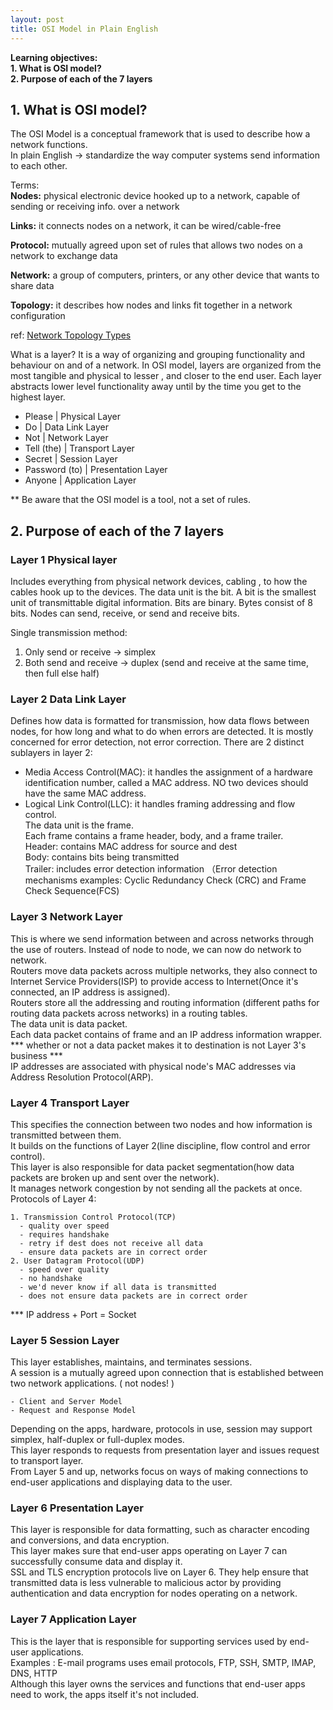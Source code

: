 ```yaml
---
layout: post
title: OSI Model in Plain English
---
```



**Learning objectives:**  
**1. What is OSI model?**  
**2. Purpose of each of the 7 layers**  

## 1. What is OSI model?  
The OSI Model is a conceptual framework that is used to describe how a network functions.   
In plain English -> standardize the way computer systems send information to each other.


Terms:  
**Nodes:** physical electronic device hooked up to a network, capable of sending or receiving info. over a network   

**Links:** it connects nodes on a network, it can be wired/cable-free   

**Protocol:** mutually agreed upon set of rules that allows two nodes on a network to exchange data  

**Network:** a group of computers, printers, or any other device that wants to share data  

**Topology:** it describes how nodes and links fit together in a network configuration

ref: [Network Topology Types](https://lh5.googleusercontent.com/4oofyzO7Vpjz4oOAi30hEEcN8svH1Yon1SR96RKPyfC8jUeRo05nppE-r2BEXAbRH6BCrG1NPF4mtfUzmurmq5cepLtep_p0dEIytxLQithHzpBkOkzNKa8s5p1XkTtCpM2BjEHe)


What is a layer?
It is a way of organizing and grouping functionality and behaviour on and of a network.
In OSI model, layers are organized from the most tangible and physical to lesser , and closer to the end user.
Each layer abstracts lower level functionality away until by the time you get to the highest layer.


- Please \| Physical Layer  
- Do \| Data Link Layer  
- Not \| Network Layer  
- Tell (the) \| Transport Layer  
- Secret \| Session Layer  
- Password (to) \| Presentation Layer  
- Anyone \| Application Layer  


** Be aware that the OSI model is a tool, not a set of rules.


## 2. Purpose of each of the 7 layers  


### Layer 1 Physical layer  
Includes everything from physical network devices, cabling , to how the cables hook up to the devices.
The data unit is the bit.
A bit is the smallest unit of transmittable digital information. Bits are binary. Bytes consist of 8 bits.
Nodes can send, receive, or send and receive bits.

Single transmission method:  
1. Only send or receive -> simplex  
2. Both send and receive -> duplex (send and receive at the same time, then full else half)  


### Layer 2 Data Link Layer  
Defines how data is formatted for transmission, how data flows between nodes, for how long and what to do when errors are detected.
It is mostly concerned for error detection, not error correction.
There are 2 distinct sublayers in layer 2:
- Media Access Control(MAC): it handles the assignment of a hardware identification number, called a MAC address. NO two devices should have the same MAC address.  
- Logical Link Control(LLC): it handles framing addressing and flow control.  
The data unit is the frame.  
Each frame contains a frame header, body, and a frame trailer.  
Header: contains MAC address for source and dest  
Body: contains bits being transmitted  
Trailer: includes error detection information （Error detection mechanisms examples: Cyclic Redundancy Check (CRC) and Frame Check Sequence(FCS)


### Layer 3 Network Layer  
This is where we send information between and across networks through the use of routers. Instead of node to node, we can now do network to network.  
Routers move data packets across multiple networks, they also connect to Internet Service Providers(ISP) to provide access to Internet(Once it's connected, an IP address is assigned).  
Routers store all the addressing and routing information (different paths for routing data packets across networks) in a routing tables.  
The data unit is data packet.  
Each data packet contains of frame and an IP address information wrapper.   
*** whether or not a data packet makes it to destination is not Layer 3's business ***  
IP addresses are associated with physical node's MAC addresses via Address Resolution Protocol(ARP).  



### Layer 4 Transport Layer
This specifies the connection between two nodes and how information is transmitted between them.  
It builds on the functions of Layer 2(line discipline, flow control and error control).  
This layer is also responsible for data packet segmentation(how data packets are broken up and sent over the network).  
It manages network congestion by not sending all the packets at once.  
Protocols of Layer 4:  

    1. Transmission Control Protocol(TCP)   
      - quality over speed    
      - requires handshake  
      - retry if dest does not receive all data  
      - ensure data packets are in correct order  
    2. User Datagram Protocol(UDP)  
      - speed over quality  
      - no handshake  
      - we'd never know if all data is transmitted  
      - does not ensure data packets are in correct order  


*** IP address + Port = Socket


### Layer 5 Session Layer  
This layer establishes, maintains, and terminates sessions.  
A session is a mutually agreed upon connection that is established between two network applications. ( not nodes! )  

    - Client and Server Model
    - Request and Response Model

Depending on the apps, hardware, protocols in use, session may support simplex, half-duplex or full-duplex modes.  
This layer responds to requests from presentation layer and issues request to transport layer.  
From Layer 5 and up, networks focus on ways of making connections to end-user applications and displaying data to the user.  


### Layer 6 Presentation Layer  
This layer is responsible for data formatting, such as character encoding and conversions, and data encryption.  
This layer makes sure that end-user apps operating on Layer 7 can successfully consume data and display it.  
SSL and TLS encryption protocols live on Layer 6. They help ensure that transmitted data is less vulnerable to malicious actor by providing authentication and data encryption for nodes operating on a network.  


### Layer 7 Application Layer  
This is the layer that is responsible for supporting services used by end-user applications.  
Examples : E-mail programs uses email protocols, FTP, SSH, SMTP, IMAP, DNS, HTTP  
Although this layer owns the services and functions that end-user apps need to work, the apps itself it's not included.




















